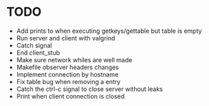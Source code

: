 
# TODO

- Add prints to when executing getkeys/gettable but table is empty
- Run server and client with valgrind
- Catch signal
- End client_stub
- Make sure network whiles are well made
- Makefile observer headers changes
- Implement connection by hostname
- Fix table bug when removing a entry
- Catch the ctrl-c signal to close server without leaks
- Print when client connection is closed